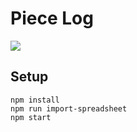 # Piece Log

![](https://media.giphy.com/media/bR2tBgwxpEhTW/giphy.gif)

## Setup
```
npm install
npm run import-spreadsheet
npm start
```
